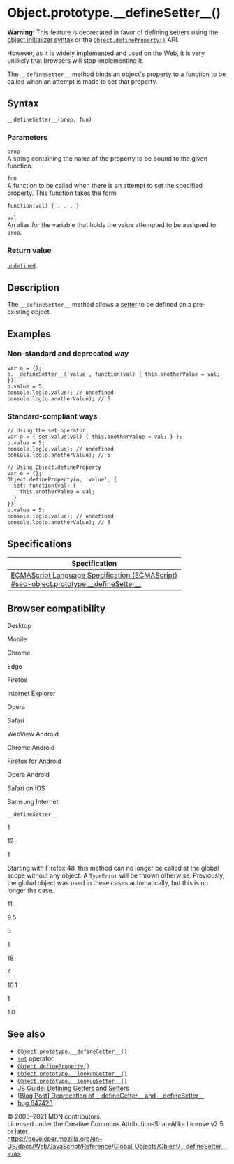 Object.prototype.\_\_defineSetter\_\_()
=======================================

**Warning:** This feature is deprecated in favor of defining setters using the [object initializer syntax](../../operators/object_initializer) or the [`Object.defineProperty()`](defineproperty) API.

However, as it is widely implemented and used on the Web, it is very unlikely that browsers will stop implementing it.

The `__defineSetter__` method binds an object's property to a function to be called when an attempt is made to set that property.

Syntax
------

    __defineSetter__(prop, fun)

### Parameters

`prop`  
A string containing the name of the property to be bound to the given function.

`fun`  
A function to be called when there is an attempt to set the specified property. This function takes the form

    function(val) { . . . }

`val`  
An alias for the variable that holds the value attempted to be assigned to `prop`.

### Return value

[`undefined`](../undefined).

Description
-----------

The `__defineSetter__` method allows a [setter](../../functions/set) to be defined on a pre-existing object.

Examples
--------

### Non-standard and deprecated way

    var o = {};
    o.__defineSetter__('value', function(val) { this.anotherValue = val; });
    o.value = 5;
    console.log(o.value); // undefined
    console.log(o.anotherValue); // 5

### Standard-compliant ways

    // Using the set operator
    var o = { set value(val) { this.anotherValue = val; } };
    o.value = 5;
    console.log(o.value); // undefined
    console.log(o.anotherValue); // 5

    // Using Object.defineProperty
    var o = {};
    Object.defineProperty(o, 'value', {
      set: function(val) {
        this.anotherValue = val;
      }
    });
    o.value = 5;
    console.log(o.value); // undefined
    console.log(o.anotherValue); // 5

Specifications
--------------

<table><thead><tr class="header"><th>Specification</th></tr></thead><tbody><tr class="odd"><td><a href="https://tc39.es/ecma262/#sec-object.prototype.__defineSetter__">ECMAScript Language Specification (ECMAScript)<br />
<span class="small">#sec-object.prototype.__defineSetter__</span></a></td></tr></tbody></table>

Browser compatibility
---------------------

Desktop

Mobile

Chrome

Edge

Firefox

Internet Explorer

Opera

Safari

WebView Android

Chrome Android

Firefox for Android

Opera Android

Safari on IOS

Samsung Internet

`__defineSetter__`

1

12

1

Starting with Firefox 48, this method can no longer be called at the global scope without any object. A `TypeError` will be thrown otherwise. Previously, the global object was used in these cases automatically, but this is no longer the case.

11

9.5

3

1

18

4

10.1

1

1.0

See also
--------

-   [`Object.prototype.__defineGetter__()`](__definegetter__)
-   [`set`](../../functions/set) operator
-   [`Object.defineProperty()`](defineproperty)
-   [`Object.prototype.__lookupGetter__()`](__lookupgetter__)
-   [`Object.prototype.__lookupSetter__()`](__lookupsetter__)
-   [JS Guide: Defining Getters and Setters](https://developer.mozilla.org/en-US/docs/Web/JavaScript/Guide/Working_with_Objects#defining_getters_and_setters)
-   [\[Blog Post\] Deprecation of \_\_defineGetter\_\_ and \_\_defineSetter\_\_](https://whereswalden.com/2010/04/16/more-spidermonkey-changes-ancient-esoteric-very-rarely-used-syntax-for-creating-getters-and-setters-is-being-removed/)
-   [bug 647423](https://bugzilla.mozilla.org/show_bug.cgi?id=647423)

© 2005–2021 MDN contributors.  
Licensed under the Creative Commons Attribution-ShareAlike License v2.5 or later.  
<a href="https://developer.mozilla.org/en-US/docs/Web/JavaScript/Reference/Global_Objects/Object/__defineSetter__" class="_attribution-link">https://developer.mozilla.org/en-US/docs/Web/JavaScript/Reference/Global_Objects/Object/__defineSetter__</a>
